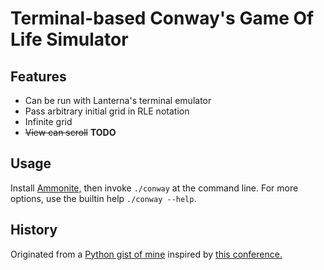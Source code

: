 # Terminal-based Conway's Game Of Life Simulator
## Features
- Can be run with Lanterna's terminal emulator
- Pass arbitrary initial grid in RLE notation
- Infinite grid
- ~~View can scroll~~ **TODO**
## Usage
Install [Ammonite,](https://ammonite.io/) then invoke `./conway` at the command line. For more options, use the builtin help `./conway --help`.
## History
Originated from a [Python gist of mine](https://gist.github.com/bbjubjub2494/95799b35e2d3aac54cdd0e4a7c8d2037) inspired by [this conference.](https://youtu.be/o9pEzgHorH0?t=1032)

